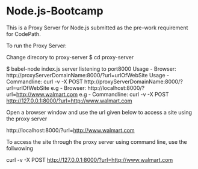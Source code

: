 # Node.js-Bootcamp

This is a Proxy Server for Node.js submitted as the pre-work requirement for CodePath.

To run the Proxy Server:

Change direcory to proxy-server
$ cd proxy-server

$ babel-node index.js
server listening to port8000
Usage - Browser: http://proxyServerDomainName:8000/?url=urlOfWebSite
Usage - Commandline: curl -v -X POST http://proxyServerDomainName:8000/?url=urlOfWebSite
e.g - Browser: http://localhost:8000/?url=http://www.walmart.com
e.g - Commandline: curl -v -X POST http://127.0.0.1:8000/?url=http://www.walmart.com


Open  a browser window and use the url given below to access a site using the proxy server

http://localhost:8000/?url=http://www.walmart.com

To access the site through the proxy server using command line, use the follwowing

curl -v -X POST http://127.0.0.1:8000/?url=http://www.walmart.com
